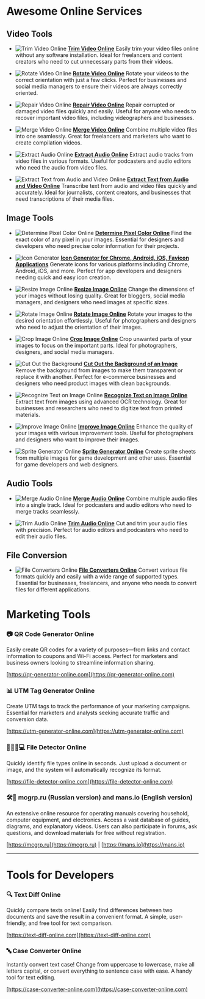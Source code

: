 # Awesome Online Services

## Video Tools

- ![Trim Video Online](https://trim-video-online.com/img/32x32.webp) [**Trim Video Online**](https://trim-video-online.com/)
  Easily trim your video files online without any software installation. Ideal for freelancers and content creators who need to cut unnecessary parts from their videos.

- ![Rotate Video Online](https://rotate-video-online.com/img/32x32.webp) [**Rotate Video Online**](https://rotate-video-online.com/)
  Rotate your videos to the correct orientation with just a few clicks. Perfect for businesses and social media managers to ensure their videos are always correctly oriented.

- ![Repair Video Online](https://repair-video-online.com/img/32x32.webp) [**Repair Video Online**](https://repair-video-online.com/)
  Repair corrupted or damaged video files quickly and easily. Useful for anyone who needs to recover important video files, including videographers and businesses.

- ![Merge Video Online](https://merge-video-online.com/img/32x32.webp) [**Merge Video Online**](https://merge-video-online.com/)
  Combine multiple video files into one seamlessly. Great for freelancers and marketers who want to create compilation videos.

- ![Extract Audio Online](https://extract-audio-online.com/img/32x32.webp) [**Extract Audio Online**](https://extract-audio-online.com/)
  Extract audio tracks from video files in various formats. Useful for podcasters and audio editors who need the audio from video files.

- ![Extract Text from Audio and Video Online](https://extract-text-online.com/img/32x32.webp) [**Extract Text from Audio and Video Online**](https://extract-text-online.com/)
  Transcribe text from audio and video files quickly and accurately. Ideal for journalists, content creators, and businesses that need transcriptions of their media files.

## Image Tools

- ![Determine Pixel Color Online](https://pixel-color-online.com/img/32x32.webp) [**Determine Pixel Color Online**](https://pixel-color-online.com/)
  Find the exact color of any pixel in your images. Essential for designers and developers who need precise color information for their projects.

- ![Icon Generator](https://icon-generator-online.com/img/32x32.webp) [**Icon Generator for Chrome, Android, iOS, Favicon Applications**](https://icon-generator-online.com/)
  Generate icons for various platforms including Chrome, Android, iOS, and more. Perfect for app developers and designers needing quick and easy icon creation.

- ![Resize Image Online](https://resize-image-online.com/img/32x32.webp) [**Resize Image Online**](https://resize-image-online.com/)
  Change the dimensions of your images without losing quality. Great for bloggers, social media managers, and designers who need images at specific sizes.

- ![Rotate Image Online](https://rotate-image-online.com/img/32x32.webp) [**Rotate Image Online**](https://rotate-image-online.com/)
  Rotate your images to the desired orientation effortlessly. Useful for photographers and designers who need to adjust the orientation of their images.

- ![Crop Image Online](https://crop-image-online.com/img/32x32.webp) [**Crop Image Online**](https://crop-image-online.com/)
  Crop unwanted parts of your images to focus on the important parts. Ideal for photographers, designers, and social media managers.

- ![Cut Out the Background](https://remove-background-online.com/img/32x32.webp) [**Cut Out the Background of an Image**](https://remove-background-online.com/)
  Remove the background from images to make them transparent or replace it with another. Perfect for e-commerce businesses and designers who need product images with clean backgrounds.

- ![Recognize Text on Image Online](https://recognize-text-online.com/img/32x32.webp) [**Recognize Text on Image Online**](https://recognize-text-online.com/)
  Extract text from images using advanced OCR technology. Great for businesses and researchers who need to digitize text from printed materials.

- ![Improve Image Online](https://improve-image-online.com/img/32x32.webp) [**Improve Image Online**](https://improve-image-online.com/)
  Enhance the quality of your images with various improvement tools. Useful for photographers and designers who want to improve their images.

- ![Sprite Generator Online](https://sprite-generator-online.com/img/32x32.webp) [**Sprite Generator Online**](https://sprite-generator-online.com/)
  Create sprite sheets from multiple images for game development and other uses. Essential for game developers and web designers.

## Audio Tools

- ![Merge Audio Online](https://merge-audio-online.com/img/32x32.webp) [**Merge Audio Online**](https://merge-audio-online.com/)
  Combine multiple audio files into a single track. Ideal for podcasters and audio editors who need to merge tracks seamlessly.

- ![Trim Audio Online](https://trim-audio-online.com/img/32x32.webp) [**Trim Audio Online**](https://trim-audio-online.com/)
  Cut and trim your audio files with precision. Perfect for audio editors and podcasters who need to edit their audio files.

## File Conversion

- ![File Converters Online](https://file-converters-online.com/img/32x32.webp) [**File Converters Online**](https://file-converters-online.com/)
  Convert various file formats quickly and easily with a wide range of supported types. Essential for businesses, freelancers, and anyone who needs to convert files for different applications.

# Marketing Tools

### 📷 QR Code Generator Online
Easily create QR codes for a variety of purposes—from links and contact information to coupons and Wi-Fi access. Perfect for marketers and business owners looking to streamline information sharing.

[https://qr-generator-online.com](https://qr-generator-online.com)

### 📊 UTM Tag Generator Online
Create UTM tags to track the performance of your marketing campaigns. Essential for marketers and analysts seeking accurate traffic and conversion data.

[https://utm-generator-online.com](https://utm-generator-online.com)

### 🕵️‍♂️📂💻 File Detector Online
Quickly identify file types online in seconds. Just upload a document or image, and the system will automatically recognize its format.

[https://file-detector-online.com](https://file-detector-online.com)

### 🛠📘 mcgrp.ru (Russian version) and mans.io (English version)
An extensive online resource for operating manuals covering household, computer equipment, and electronics. Access a vast database of guides, diagrams, and explanatory videos. Users can also participate in forums, ask questions, and download materials for free without registration.

[https://mcgrp.ru](https://mcgrp.ru) | [https://mans.io](https://mans.io)

---

# Tools for Developers

### 🔍 Text Diff Online
Quickly compare texts online! Easily find differences between two documents and save the result in a convenient format. A simple, user-friendly, and free tool for text comparison.

[https://text-diff-online.com](https://text-diff-online.com)

### 🔤 Case Converter Online
Instantly convert text case! Change from uppercase to lowercase, make all letters capital, or convert everything to sentence case with ease. A handy tool for text editing.

[https://case-converter-online.com](https://case-converter-online.com)




